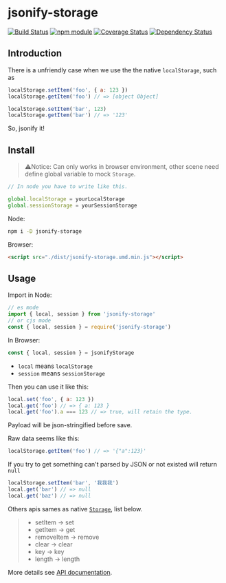 # jsonify-storage

[![Build Status](https://travis-ci.org/jinghua000/jsonify-storage.svg?branch=master)](https://travis-ci.org/jinghua000/jsonify-storage)
[![npm module](https://badge.fury.io/js/jsonify-storage.svg)](https://www.npmjs.com/package/jsonify-storage)
[![Coverage Status](https://coveralls.io/repos/github/jinghua000/jsonify-storage/badge.svg?branch=master)](https://coveralls.io/github/jinghua000/jsonify-storage?branch=master)
[![Dependency Status](https://david-dm.org/jinghua000/jsonify-storage.svg)](https://david-dm.org/jinghua000/jsonify-storage)

## Introduction

There is a unfriendly case when we use the the native `localStorage`, such as 

```js
localStorage.setItem('foo', { a: 123 })
localStorage.getItem('foo') // => [object Object]

localStorage.setItem('bar', 123)
localStorage.getItem('bar') // => '123'
```

So, jsonify it!

## Install

> ⚠Notice: Can only works in browser environment, other scene need define global variable to mock `Storage`.

```js
// In node you have to write like this.

global.localStorage = yourLocalStorage
global.sessionStorage = yourSessionStorage
```

Node:

```bash
npm i -D jsonify-storage
```

Browser:

```html
<script src="./dist/jsonify-storage.umd.min.js"></script>
```

## Usage

Import in Node:

```js
// es mode
import { local, session } from 'jsonify-storage'
// or cjs mode
const { local, session } = require('jsonify-storage')
```

In Browser:

```js
const { local, session } = jsonifyStorage
```

- `local` means `localStorage`
- `session` means `sessionStorage`

Then you can use it like this:

```js
local.set('foo', { a: 123 })
local.get('foo') // => { a: 123 }
local.get('foo').a === 123 // => true, will retain the type.
```

Payload will be json-stringified before save.

Raw data seems like this:

```js
localStorage.getItem('foo') // => '{"a":123}'
```

If you try to get something can't parsed by JSON or not existed will return `null`

```js
localStorage.setItem('bar', '我我我')
local.get('bar') // => null
local.get('baz') // => null
```

Others apis sames as native [`Storage`](https://developer.mozilla.org/en-US/docs/Web/API/Storage), list below.

> - setItem -> set
> - getItem -> get
> - removeItem -> remove
> - clear -> clear
> - key -> key
> - length -> length

More details see [API documentation](https://github.com/jinghua000/jsonify-storage/blob/master/api-docs/jsonify-storage.jsonstore.md).
